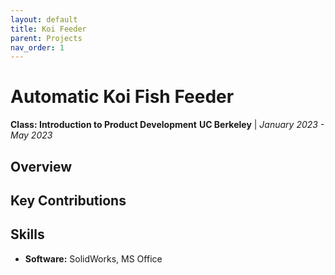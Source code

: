 ```yaml
---
layout: default
title: Koi Feeder
parent: Projects
nav_order: 1
---
```


# Automatic Koi Fish Feeder
**Class: Introduction to Product Development**
**UC Berkeley** | *January 2023 - May 2023*

## Overview

## Key Contributions

## Skills
- **Software:** SolidWorks, MS Office